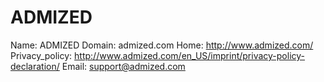 
# ADMIZED

Name: ADMIZED
Domain: admized.com
Home: http://www.admized.com/
Privacy_policy: http://www.admized.com/en_US/imprint/privacy-policy-declaration/
Email: support@admized.com
